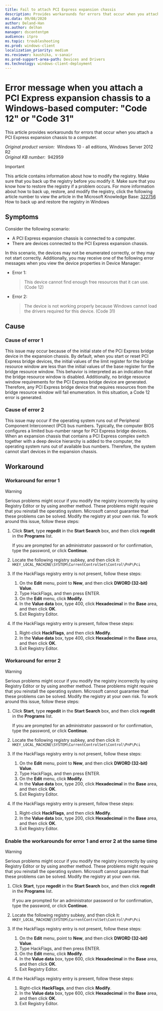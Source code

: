 ```yaml
---
title: Fail to attach PCI Express expansion chassis 
description: Provides workarounds for errors that occur when you attach a PCI Express expansion chassis to a computer.
ms.data: 09/08/2020
author: Deland-Han
ms.author: delhan
manager: dscontentpm
audience: itpro
ms.topic: troubleshooting
ms.prod: windows-client
localization_priority: medium
ms.reviewer: kaushika, v-sanair
ms.prod-support-area-path: Devices and Drivers
ms.technology: windows-client-deployment 
---
```

# Error message when you attach a PCI Express expansion chassis to a Windows-based computer: "Code 12" or "Code 31"

This article provides workarounds for errors that occur when you attach a PCI Express expansion chassis to a computer.

_Original product version:_ &nbsp;Windows 10 - all editions, Windows Server 2012 R2  
_Original KB number:_ &nbsp;942959

> [!IMPORTANT]
> This article contains information about how to modify the registry. Make sure that you back up the registry before you modify it. Make sure that you know how to restore the registry if a problem occurs. For more information about how to back up, restore, and modify the registry, click the following article number to view the article in the Microsoft Knowledge Base: [322756](https://support.microsoft.com/help/322756) How to back up and restore the registry in Windows  

## Symptoms

Consider the following scenario:

- A PCI Express expansion chassis is connected to a computer.
- There are devices connected to the PCI Express expansion chassis.  

In this scenario, the devices may not be enumerated correctly, or they may not start correctly. Additionally, you may receive one of the following error messages when you view the device properties in Device Manager:  

- Error 1:  
  > This device cannot find enough free resources that it can use. (Code 12)

- Error 2:  
  > The device is not working properly because Windows cannot load the drivers required for this device. (Code 31)

## Cause

### Cause of error 1

This issue may occur because of the initial state of the PCI Express bridge device in the expansion chassis. By default, when you start or reset PCI Express bridge devices, the initial values of the limit register for the bridge resource window are less than the initial values of the base register for the bridge resource window. This behavior is interpreted as an indication that the bridge resource window is disabled. Additionally, no bridge resource window requirements for the PCI Express bridge device are generated. Therefore, any PCI Express bridge device that requires resources from the bridge resource window will fail enumeration. In this situation, a Code 12 error is generated.

### Cause of error 2

This issue may occur if the operating system runs out of Peripheral Component Interconnect (PCI) bus numbers. Typically, the computer BIOS configures a limited bus-number range for PCI Express bridge devices. When an expansion chassis that contains a PCI Express complex switch together with a deep device hierarchy is added to the computer, the operating system runs out of available bus numbers. Therefore, the system cannot start devices in the expansion chassis.

## Workaround

### Workaround for error 1

> [!WARNING]
> Serious problems might occur if you modify the registry incorrectly by using Registry Editor or by using another method. These problems might require that you reinstall the operating system. Microsoft cannot guarantee that these problems can be solved. Modify the registry at your own risk. To work around this issue, follow these steps:  

1. Click **Start**, type **regedit** in the **Start Search** box, and then click **regedit** in the **Programs** list.

    If you are prompted for an administrator password or for confirmation, type the password, or click **Continue**.
2. Locate the following registry subkey, and then click it:  
    `HKEY_LOCAL_MACHINE\SYSTEM\CurrentControlSet\Control\PnP\Pci`  

3. If the HackFlags registry entry is not present, follow these steps:  

   1. On the **Edit** menu, point to **New**, and then click **DWORD (32-bit) Value**.
   2. Type HackFlags, and then press ENTER.
   3. On the **Edit** menu, click **Modify**.
   4. In the **Value data** box, type 400, click **Hexadecimal** in the **Base** area, and then click **OK**.
   5. Exit Registry Editor.  

4. If the HackFlags registry entry is present, follow these steps:  

   1. Right-click **HackFlags**, and then click **Modify**.
   2. In the **Value data** box, type 400, click **Hexadecimal** in the **Base** area, and then click **OK**.
   3. Exit Registry Editor.

### Workaround for error 2

> [!WARNING]
> Serious problems might occur if you modify the registry incorrectly by using Registry Editor or by using another method. These problems might require that you reinstall the operating system. Microsoft cannot guarantee that these problems can be solved. Modify the registry at your own risk. To work around this issue, follow these steps:  

1. Click **Start**, type **regedit** in the **Start Search** box, and then click **regedit** in the **Programs** list.

    If you are prompted for an administrator password or for confirmation, type the password, or click **Continue**.
2. Locate the following registry subkey, and then click it:  
   `HKEY_LOCAL_MACHINE\SYSTEM\CurrentControlSet\Control\PnP\Pci`  

3. If the HackFlags registry entry is not present, follow these steps:  

   1. On the **Edit** menu, point to **New**, and then click **DWORD (32-bit) Value**.
   2. Type HackFlags, and then press ENTER.
   3. On the **Edit** menu, click **Modify**.
   4. In the **Value data** box, type 200, click **Hexadecimal** in the **Base** area, and then click **OK**.
   5. Exit Registry Editor.  

4. If the HackFlags registry entry is present, follow these steps:
   1. Right-click **HackFlags**, and then click **Modify**.
   2. In the **Value data** box, type 200, click **Hexadecimal** in the **Base** area, and then click **OK**.
   3. Exit Registry Editor.

### Enable the workarounds for error 1 and error 2 at the same time

> [!WARNING]
> Serious problems might occur if you modify the registry incorrectly by using Registry Editor or by using another method. These problems might require that you reinstall the operating system. Microsoft cannot guarantee that these problems can be solved. Modify the registry at your own risk.  

1. Click **Start**, type **regedit** in the **Start Search** box, and then click **regedit** in the **Programs** list.

    If you are prompted for an administrator password or for confirmation, type the password, or click **Continue**.
2. Locate the following registry subkey, and then click it:  
  `HKEY_LOCAL_MACHINE\SYSTEM\CurrentControlSet\Control\PnP\Pci`  

3. If the HackFlags registry entry is not present, follow these steps:
   1. On the **Edit** menu, point to **New**, and then click **DWORD (32-bit) Value**.
   2. Type HackFlags, and then press ENTER.
   3. On the **Edit** menu, click **Modify**.
   4. In the **Value data** box, type 600, click **Hexadecimal** in the **Base** area, and then click **OK**.
   5. Exit Registry Editor.

4. If the HackFlags registry entry is present, follow these steps:
   1. Right-click **HackFlags**, and then click **Modify**.
   2. In the **Value data** box, type 600, click **Hexadecimal** in the **Base** area, and then click **OK**.
   3. Exit Registry Editor.
